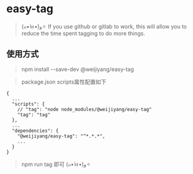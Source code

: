 # easy-tag
> (๑•̀ㅂ•́)و✧  If you use github or gitlab to work, this will allow you to reduce the time spent tagging to do more things.

## 使用方式

> npm install --save-dev @weijiyang/easy-tag

> package.json scripts属性配置如下

```
{
  ...
  "scripts": {
    // "tag": "node node_modules/@weijiyang/easy-tag"
    "tag": "tag"
  },
  ...
  "dependencies": {
    "@weijiyang/easy-tag": "^*.*.*",
    ...
  }
}

```

> npm run tag 即可 (๑•̀ㅂ•́)و✧